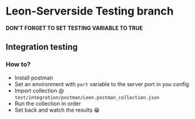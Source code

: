 # Leon-Serverside Testing branch
**DON'T FORGET TO SET TESTING VARIABLE TO TRUE**
## Integration testing
### How to?
- Install postman
- Set an environment with `port` variable to the server port in you config
- Import collection @ `test/integration/postman/Leon.postman_collection.json`
- Run the collection in order
- Set back and watch the results 😁
